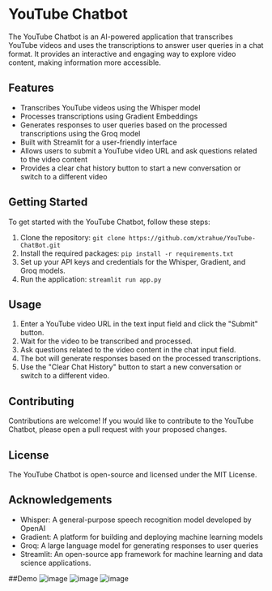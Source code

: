# YouTube Chatbot

The YouTube Chatbot is an AI-powered application that transcribes YouTube videos and uses the transcriptions to answer user queries in a chat format. It provides an interactive and engaging way to explore video content, making information more accessible.

## Features

* Transcribes YouTube videos using the Whisper model
* Processes transcriptions using Gradient Embeddings
* Generates responses to user queries based on the processed transcriptions using the Groq model
* Built with Streamlit for a user-friendly interface
* Allows users to submit a YouTube video URL and ask questions related to the video content
* Provides a clear chat history button to start a new conversation or switch to a different video

## Getting Started

To get started with the YouTube Chatbot, follow these steps:

1. Clone the repository: `git clone https://github.com/xtrahue/YouTube-ChatBot.git`
2. Install the required packages: `pip install -r requirements.txt`
3. Set up your API keys and credentials for the Whisper, Gradient, and Groq models.
4. Run the application: `streamlit run app.py`

## Usage

1. Enter a YouTube video URL in the text input field and click the "Submit" button.
2. Wait for the video to be transcribed and processed.
3. Ask questions related to the video content in the chat input field.
4. The bot will generate responses based on the processed transcriptions.
5. Use the "Clear Chat History" button to start a new conversation or switch to a different video.

## Contributing

Contributions are welcome! If you would like to contribute to the YouTube Chatbot, please open a pull request with your proposed changes.

## License

The YouTube Chatbot is open-source and licensed under the MIT License.

## Acknowledgements

* Whisper: A general-purpose speech recognition model developed by OpenAI
* Gradient: A platform for building and deploying machine learning models
* Groq: A large language model for generating responses to user queries
* Streamlit: An open-source app framework for machine learning and data science applications.

##Demo
![image](https://github.com/xtrahue/YouTube-ChatBot/assets/108055347/b62fb7e4-62ca-495d-9172-3af5415755c8)
![image](https://github.com/xtrahue/YouTube-ChatBot/assets/108055347/0a230110-797c-454c-a6d6-8fe145ed62a5)
![image](https://github.com/xtrahue/YouTube-ChatBot/assets/108055347/c802648f-6d70-4b2d-b010-1b8ac3007d6e)




